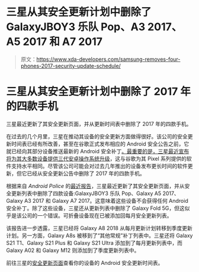 # 三星从其安全更新计划中删除了 GalaxyJBOY3 乐队 Pop、A3 2017、A5 2017 和 A7 2017

> 原文：<https://www.xda-developers.com/samsung-removes-four-phones-2017-security-update-schedule/>

# 三星从其安全更新计划中删除了 2017 年的四款手机

三星最近更新了其安全更新页面，并从更新时间表中删除了 2017 年的四款手机。

在过去的几个月里，三星在推动其设备的安全更新方面做得很好。该公司的安全更新时间表已经有所改善，甚至在谷歌正式发布相应的 Android 安全公告之前，它就已经向其部分设备推送最新的 Android 安全补丁[。最重要的是，三星最近宣布将为其大多数设备提供](https://www.xda-developers.com/samsung-galaxy-z-fold-2-note-10-xcover-pro-receive-updates-december-2020-security-patches/)[三代安卓操作系统升级](https://www.xda-developers.com/samsung-3-years-android-os-updates-galaxy-note-20/)，这与谷歌为其 Pixel 系列提供的软件支持水平相同。尽管该公司可能会对过去几年推出的设备发布更长时间的软件更新，但它已经从安全更新公告中删除了 2017 年的四款手机。

根据来自 *Android Police* 的[最近报告](https://www.androidpolice.com/2021/02/02/samsung-discontinues-security-updates-for-5-phones-possibly-including-galaxy-fold-5g/)，三星最近更新了其安全更新页面，并从安全更新列表中删除了四款设备:GalaxyJBOY3 乐队 Pop、Galaxy A5 2017、Galaxy A3 2017 和 Galaxy A7 2017。这意味着这些设备不会获得任何 Android 安全补丁。除了这些设备，三星还从更新列表中删除了 Galaxy Fold 5G，但这似乎是该公司的一个错误。可折叠设备现在已被添加回每月安全更新列表。

该报告进一步透露，三星已经将 Galaxy A8 2018 从每月更新计划转移到季度更新计划。另一方面，Galaxy A8s 被移到了“其他常规”补丁列表中。三星还将 Galaxy S21 T1、Galaxy S21 Plus 和 Galaxy S21 Ultra 添加到了每月更新列表中，而 Galaxy A02 和 Galaxy M12 则添加到了季度更新列表中。

前往三星的[安全更新页面](https://security.samsungmobile.com/workScope.smsb)查看你的设备的 Android 安全更新时间表。